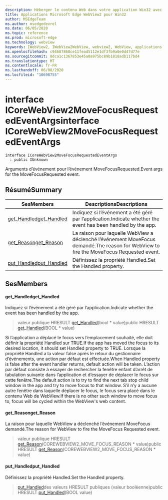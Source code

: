 ```yaml
---
description: Héberger le contenu Web dans votre application Win32 avec le contrôle Microsoft Edge WebView2
title: Applications Microsoft Edge WebView2 pour Win32
author: MSEdgeTeam
ms.author: msedgedevrel
ms.date: 06/05/2020
ms.topic: reference
ms.prod: microsoft-edge
ms.technology: webview
keywords: IWebView2, IWebView2WebView, webview2, WebView, applications Win32, Win32, Edge, ICoreWebView2, ICoreWebView2Controller, contrôle de navigateur, html Edge
ms.openlocfilehash: c94687868ce11fead5112e1df3fb9a0e0d47d77e
ms.sourcegitcommit: 8dca1c1367853e45a0a975bc89b1818adb117bd4
ms.translationtype: MT
ms.contentlocale: fr-FR
ms.lasthandoff: 06/08/2020
ms.locfileid: "10698755"
---
```

# <span data-ttu-id="e220b-104">interface ICoreWebView2MoveFocusRequestedEventArgs</span><span class="sxs-lookup"><span data-stu-id="e220b-104">interface ICoreWebView2MoveFocusRequestedEventArgs</span></span> 

```
interface ICoreWebView2MoveFocusRequestedEventArgs
  : public IUnknown
```

<span data-ttu-id="e220b-105">Arguments d’événement pour l’événement MoveFocusRequested.</span><span class="sxs-lookup"><span data-stu-id="e220b-105">Event args for the MoveFocusRequested event.</span></span>

## <span data-ttu-id="e220b-106">Résumé</span><span class="sxs-lookup"><span data-stu-id="e220b-106">Summary</span></span>

 <span data-ttu-id="e220b-107">Ses</span><span class="sxs-lookup"><span data-stu-id="e220b-107">Members</span></span>                        | <span data-ttu-id="e220b-108">Descriptions</span><span class="sxs-lookup"><span data-stu-id="e220b-108">Descriptions</span></span>
--------------------------------|---------------------------------------------
[<span data-ttu-id="e220b-109">get_Handled</span><span class="sxs-lookup"><span data-stu-id="e220b-109">get_Handled</span></span>](#get_handled) | <span data-ttu-id="e220b-110">Indiquez si l’événement a été géré par l’application.</span><span class="sxs-lookup"><span data-stu-id="e220b-110">Indicate whether the event has been handled by the app.</span></span>
[<span data-ttu-id="e220b-111">get_Reason</span><span class="sxs-lookup"><span data-stu-id="e220b-111">get_Reason</span></span>](#get_reason) | <span data-ttu-id="e220b-112">La raison pour laquelle WebView a déclenché l’événement MoveFocus demandé.</span><span class="sxs-lookup"><span data-stu-id="e220b-112">The reason for WebView to fire the MoveFocus Requested event.</span></span>
[<span data-ttu-id="e220b-113">put_Handled</span><span class="sxs-lookup"><span data-stu-id="e220b-113">put_Handled</span></span>](#put_handled) | <span data-ttu-id="e220b-114">Définissez la propriété Handled.</span><span class="sxs-lookup"><span data-stu-id="e220b-114">Set the Handled property.</span></span>

## <span data-ttu-id="e220b-115">Ses</span><span class="sxs-lookup"><span data-stu-id="e220b-115">Members</span></span>

#### <span data-ttu-id="e220b-116">get_Handled</span><span class="sxs-lookup"><span data-stu-id="e220b-116">get_Handled</span></span> 

<span data-ttu-id="e220b-117">Indiquez si l’événement a été géré par l’application.</span><span class="sxs-lookup"><span data-stu-id="e220b-117">Indicate whether the event has been handled by the app.</span></span>

> <span data-ttu-id="e220b-118">valeur publique HRESULT [get_Handled](#get_handled)(bool \* value)</span><span class="sxs-lookup"><span data-stu-id="e220b-118">public HRESULT [get_Handled](#get_handled)(BOOL \* value)</span></span>

<span data-ttu-id="e220b-119">Si l’application a déplacé le focus vers l’emplacement souhaité, elle doit définir la propriété Handled sur TRUE.</span><span class="sxs-lookup"><span data-stu-id="e220b-119">If the app has moved the focus to its desired location, it should set Handled property to TRUE.</span></span> <span data-ttu-id="e220b-120">Lorsque la propriété Handled a la valeur false après le retour du gestionnaire d’événements, une action par défaut est effectuée.</span><span class="sxs-lookup"><span data-stu-id="e220b-120">When Handled property is false after the event handler returns, default action will be taken.</span></span> <span data-ttu-id="e220b-121">L’action par défaut consiste à essayer de rechercher la fenêtre enfant d’arrêt de tabulation suivante dans l’application et d’essayer de déplacer le focus sur cette fenêtre.</span><span class="sxs-lookup"><span data-stu-id="e220b-121">The default action is to try to find the next tab stop child window in the app and try to move focus to that window.</span></span> <span data-ttu-id="e220b-122">S’il n’y a aucune autre fenêtre dans laquelle déplacer le focus, le focus sera placé dans le contenu Web de WebView.</span><span class="sxs-lookup"><span data-stu-id="e220b-122">If there is no other such window to move focus to, focus will be cycled within the WebView's web content.</span></span>

#### <span data-ttu-id="e220b-123">get_Reason</span><span class="sxs-lookup"><span data-stu-id="e220b-123">get_Reason</span></span> 

<span data-ttu-id="e220b-124">La raison pour laquelle WebView a déclenché l’événement MoveFocus demandé.</span><span class="sxs-lookup"><span data-stu-id="e220b-124">The reason for WebView to fire the MoveFocus Requested event.</span></span>

> <span data-ttu-id="e220b-125">valeur publique HRESULT [get_Reason](#get_reason)(COREWEBVIEW2_MOVE_FOCUS_REASON \* value)</span><span class="sxs-lookup"><span data-stu-id="e220b-125">public HRESULT [get_Reason](#get_reason)(COREWEBVIEW2_MOVE_FOCUS_REASON \* value)</span></span>

#### <span data-ttu-id="e220b-126">put_Handled</span><span class="sxs-lookup"><span data-stu-id="e220b-126">put_Handled</span></span> 

<span data-ttu-id="e220b-127">Définissez la propriété Handled.</span><span class="sxs-lookup"><span data-stu-id="e220b-127">Set the Handled property.</span></span>

> <span data-ttu-id="e220b-128">[put_Handled](#put_handled)des valeurs HRESULT publiques (valeur booléenne)</span><span class="sxs-lookup"><span data-stu-id="e220b-128">public HRESULT [put_Handled](#put_handled)(BOOL value)</span></span>

